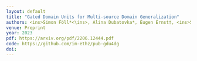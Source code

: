 ```yaml
---
layout: default
title: "Gated Domain Units for Multi-source Domain Generalization"
authors: <ins>Simon Föll*<\ins>, Alina Dubatovka*, Eugen Ernst†, <ins>Siu Lun Chau†<\ins>, Martin Maritsch, Patrik Okanovic, Gudrun Thäter, Joachim M Buhmann, Felix Wortmann, <ins>Krikamol Muandet</ins> (* denotes first joint, † denotes second joint authors)
venue: Preprint
year: 2023
pdf: https://arxiv.org/pdf/2206.12444.pdf
code: https://github.com/im-ethz/pub-gdu4dg
doi: 
---
```

